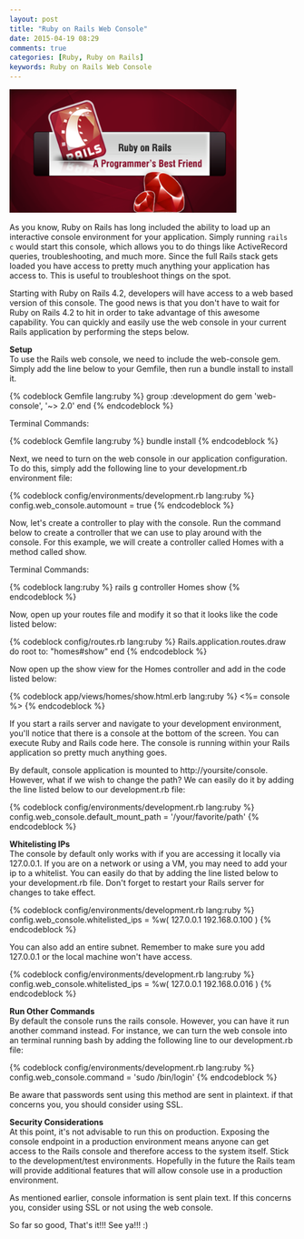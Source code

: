 ```yaml
---
layout: post
title: "Ruby on Rails Web Console"
date: 2015-04-19 08:29
comments: true
categories: [Ruby, Ruby on Rails]
keywords: Ruby on Rails Web Console
---
```


<p>
  <img src="/images/ruby_on_rails.png" width="400" alt="Ruby on Rails Web Console" />
</p>

<p>
  As you know, Ruby on Rails has long included the ability to load up an interactive console environment for your application. Simply running <code>rails c</code> would start this console, which allows you to do things like ActiveRecord queries, troubleshooting, and much more. Since the full Rails stack gets loaded you have access to pretty much anything your application has access to. This is useful to troubleshoot things on the spot.
</p>

<p>
  Starting with Ruby on Rails 4.2, developers will have access to a web based version of this console. The good news is that you don't have to wait for Ruby on Rails 4.2 to hit in order to take advantage of this awesome capability. You can quickly and easily use the web console in your current Rails application by performing the steps below.
</p>

<p>
  <strong>Setup</strong><br/>
  To use the Rails web console, we need to include the web-console gem. Simply add the line below to your Gemfile, then run a bundle install to install it.
</p>

{% codeblock Gemfile lang:ruby %}
group :development do
  gem 'web-console', '~> 2.0'
end
{% endcodeblock %}

<p>
  Terminal Commands:
</p>

{% codeblock Gemfile lang:ruby %}
bundle install
{% endcodeblock %}

<p>
  Next, we need to turn on the web console in our application configuration. To do this, simply add the following line to your development.rb environment file:
</p>

{% codeblock config/environments/development.rb lang:ruby %}
config.web_console.automount = true
{% endcodeblock %}

<p>
  Now, let's create a controller to play with the console. Run the command below to create a controller that we can use to play around with the console. For this example, we will create a controller called Homes with a method called show.
</p>

<p>
  Terminal Commands:
</p>

{% codeblock lang:ruby %}
rails g controller Homes show
{% endcodeblock %}

<p>
  Now, open up your routes file and modify it so that it looks like the code listed below:
</p>

{% codeblock config/routes.rb lang:ruby %}
Rails.application.routes.draw do
  root to: "homes#show"
end
{% endcodeblock %}

<p>
  Now open up the show view for the Homes controller and add in the code listed below:
</p>

{% codeblock app/views/homes/show.html.erb lang:ruby %}
<%= console %>
{% endcodeblock %}

<p>
  If you start a rails server and navigate to your development environment, you'll notice that there is a console at the bottom of the screen. You can execute Ruby and Rails code here. The console is running within your Rails application so pretty much anything goes.
</p>

<p>
  By default, console application is mounted to http://yoursite/console. However, what if we wish to change the path? We can easily do it by adding the line listed below to our development.rb file:
</p>

{% codeblock config/environments/development.rb lang:ruby %}
config.web_console.default_mount_path = '/your/favorite/path'
{% endcodeblock %}

<p>
  <strong>Whitelisting IPs</strong><br/>
  The console by default only works with if you are accessing it locally via 127.0.0.1. If you are on a network or using a VM, you may need to add your ip to a whitelist. You can easily do that by adding the line listed below to your development.rb file. Don't forget to restart your Rails server for changes to take effect.
</p>

{% codeblock config/environments/development.rb lang:ruby %}
config.web_console.whitelisted_ips =  %w( 127.0.0.1 192.168.0.100 )
{% endcodeblock %}

<p>
  You can also add an entire subnet. Remember to make sure you add 127.0.0.1 or the local machine won't have access.
</p>

{% codeblock config/environments/development.rb lang:ruby %}
config.web_console.whitelisted_ips =  %w( 127.0.0.1 192.168.0.016 )
{% endcodeblock %}

<p>
  <strong>Run Other Commands</strong><br/>
  By default the console runs the rails console. However, you can have it run another command instead. For instance, we can turn the web console into an terminal running bash by adding the following line to our development.rb file:
</p>

{% codeblock config/environments/development.rb lang:ruby %}
config.web_console.command = 'sudo /bin/login'
{% endcodeblock %}

<p>
  Be aware that passwords sent using this method are sent in plaintext. if that concerns you, you should consider using SSL.
</p>

<p>
  <strong>Security Considerations</strong><br/>
  At this point, it's not advisable to run this on production. Exposing the console endpoint in a production environment means anyone can get access to the Rails console and therefore access to the system itself. Stick to the development/test environments. Hopefully in the future the Rails team will provide additional features that will allow console use in a production environment.
</p>

<p>
  As mentioned earlier, console information is sent plain text. If this concerns you, consider using SSL or not using the web console.
</p>

<p>
  So far so good, That's it!!! See ya!!! :)
</p>
